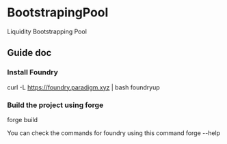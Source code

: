 # BootstrapingPool
Liquidity Bootstrapping Pool


## Guide doc

### Install Foundry
curl -L https://foundry.paradigm.xyz | bash
foundryup


### Build the project using forge
forge build

You can check the commands for foundry using this command
forge --help
